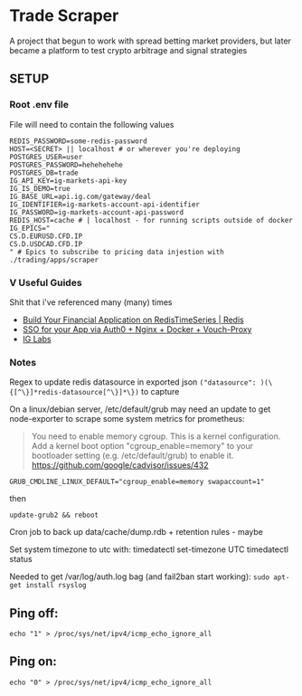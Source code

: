 # Trade Scraper

A project that begun to work with spread betting market providers, but later became a platform to test crypto arbitrage and signal strategies

## SETUP

### Root .env file
File will need to contain the following values
```
REDIS_PASSWORD=some-redis-password
HOST=<SECRET> || localhost # or wherever you're deploying
POSTGRES_USER=user
POSTGRES_PASSWORD=hehehehehe
POSTGRES_DB=trade
IG_API_KEY=ig-markets-api-key
IG_IS_DEMO=true
IG_BASE_URL=api.ig.com/gateway/deal
IG_IDENTIFIER=ig-markets-account-api-identifier
IG_PASSWORD=ig-markets-account-api-password
REDIS_HOST=cache # | localhost - for running scripts outside of docker
IG_EPICS="
CS.D.EURUSD.CFD.IP
CS.D.USDCAD.CFD.IP
" # Epics to subscribe to pricing data injestion with ./trading/apps/scraper
```

### V Useful Guides
Shit that i've referenced many (many) times

- [Build Your Financial Application on RedisTimeSeries | Redis](https://redis.com/blog/build-your-financial-application-on-redistimeseries/)
- [SSO for your App via Auth0 + Nginx + Docker + Vouch-Proxy](https://sebastianwallkoetter.wordpress.com/2020/11/01/sso-for-your-app/)
- [IG Labs](https://labs.ig.com)

### Notes

Regex to update redis datasource in exported json
`("datasource": )(\{[^\}]*redis-datasource[^\}]*\})` to capture

On a linux/debian server, /etc/default/grub may need an update to get node-exporter to scrape some system metrics for prometheus:

> You need to enable memory cgroup. This is a kernel configuration.
> Add a kernel boot option "cgroup_enable=memory" to your bootloader setting
> (e.g. /etc/default/grub) to enable it.
https://github.com/google/cadvisor/issues/432

`GRUB_CMDLINE_LINUX_DEFAULT="cgroup_enable=memory swapaccount=1"`

then

`update-grub2 && reboot`


Cron job to back up data/cache/dump.rdb + retention rules - maybe

Set system timezone to utc with:
timedatectl set-timezone UTC
timedatectl status


Needed to get /var/log/auth.log bag (and fail2ban start working):
`sudo apt-get install rsyslog`

## Ping off:
`echo "1" > /proc/sys/net/ipv4/icmp_echo_ignore_all`

## Ping on:
`echo "0" > /proc/sys/net/ipv4/icmp_echo_ignore_all`
